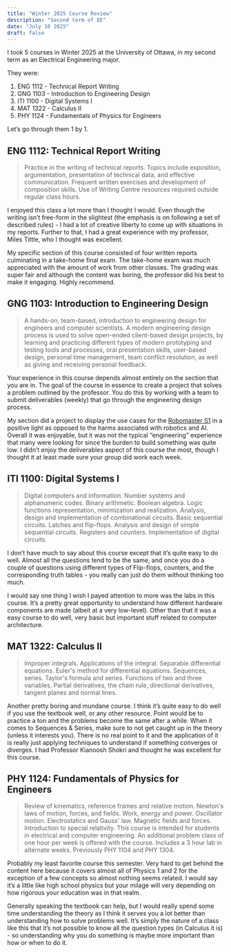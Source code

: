 ```yaml
---
title: "Winter 2025 Course Review"
description: "Second term of EE"
date: "July 10 2025"
draft: false
---
```


I took 5 courses in Winter 2025 at the University of Ottawa, in my second term as an Electrical Engineering major.

They were: 

1. ENG 1112 - Technical Report Writing
2. GNG 1103 - Introduction to Engineering Design
3. ITI 1100 - Digital Systems I
4. MAT 1322 - Calculus II
5. PHY 1124 - Fundamentals of Physics for Engineers

Let’s go through them 1 by 1. 

## ENG 1112: Technical Report Writing

> Practice in the writing of technical reports. Topics include exposition, argumentation, presentation of technical data, and effective communication. Frequent written exercises and development of composition skills. Use of Writing Centre resources required outside regular class hours.
> 

I enjoyed this class a lot more than I thought I would. Even though the writing isn’t free-form in the slightest (the emphasis is on following a set of described rules) - I had a lot of creative liberty to come up with situations in my reports. Further to that, I had a great experience with my professor, Miles Tittle, who I thought was excellent. 

My specific section of this course consisted of four written reports culminating in a take-home final exam. The take-home exam was much appreciated with the amount of work from other classes. The grading was super fair and although the content was boring, the professor did his best to make it engaging. Highly recommend.

## GNG 1103: Introduction to Engineering Design

> A hands-on, team-based, introduction to engineering design for engineers and computer scientists. A modern engineering design process is used to solve open-ended client-based design projects, by learning and practicing different types of modern prototyping and testing tools and processes, oral presentation skills, user-based design, personal time management, team conflict resolution, as well as giving and receiving personal feedback.
> 

Your experience in this course depends almost entirely on the section that you are in. The goal of the course in essence to create a project that solves a problem outlined by the professor. You do this by working with a team to submit deliverables (weekly) that go through the engineering design process. 

My section did a project to display the use cases for the [Robomaster S1](https://www.dji.com/ca/support/product/robomaster-s1) in a positive light as opposed to the harms associated with robotics and AI. Overall it was enjoyable, but it was not the typical “engineering” experience that many were looking for since the burden to build something was quite low. I didn’t enjoy the deliverables aspect of this course the most, though I thought it at least made sure your group did work each week. 

## ITI 1100: Digital Systems I

> Digital computers and information. Number systems and alphanumeric codes. Binary arithmetic. Boolean algebra. Logic functions representation, minimization and realization. Analysis, design and implementation of combinational circuits. Basic sequential circuits. Latches and flip-flops. Analysis and design of simple sequential circuits. Registers and counters. Implementation of digital circuits.
> 

I don’t have much to say about this course except that it’s quite easy to do well. Almost all the questions tend to be the same, and once you do a couple of questions using different types of Flip-flops, counters, and the corresponding truth tables - you really can just do them without thinking too much. 

I would say one thing I wish I payed attention to more was the labs in this course. It’s a pretty great opportunity to understand how different hardware components are made (albeit at a very low-level). Other than that it was a easy course to do well, very basic but important stuff related to computer architecture. 

## MAT 1322: Calculus II

> Improper integrals. Applications of the integral. Separable differential equations. Euler's method for differential equations. Sequences, series. Taylor's formula and series. Functions of two and three variables. Partial derivatives, the chain rule, directional derivatives, tangent planes and normal lines.
> 

Another pretty boring and mundane course. I think it’s quite easy to do well if you use the textbook well, or any other resource. Point would be to practice a ton and the problems become the same after a while. When it comes to Sequences & Series, make sure to not get caught up in the theory (unless it interests you). There is no real point to it and the application of it is really just applying techniques to understand if something converges or diverges. I had Professor Kianoosh Shokri and thought he was excellent for this course. 

## PHY 1124: Fundamentals of Physics for Engineers

> Review of kinematics, reference frames and relative motion. Newton's laws of motion, forces, and fields. Work, energy and power. Oscillator motion. Electrostatics and Gauss' law. Magnetic fields and forces. Introduction to special relativity. This course is intended for students in electrical and computer engineering. An additional problem class of one hour per week is offered with the course. Includes a 3 hour lab in alternate weeks. Previously PHY 1104 and PHY 1304.
> 

Probably my least favorite course this semester. Very hard to get behind the content here because it covers almost all of Physics 1 and 2 for the exception of a few concepts so almost nothing seems related. I would say it’s a little like high school physics but your milage will very depending on how rigorous your education was in that realm. 

Generally speaking the textbook can help, but I would really spend some time understanding the theory as I think it serves you a lot better than understanding how to solve problems well. It’s simply the nature of a class like this that it’s not possible to know all the question types (in Calculus it is)  - so understanding why you do something is maybe more important than how or when to do it.
